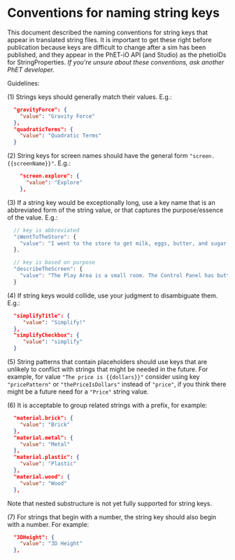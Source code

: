# Conventions for naming string keys

This document described the naming conventions for string keys that appear in translated string files. It is important
to get these right before publication because keys are difficult to change after a sim has been published, and they
appear in the PhET-iO API (and Studio) as the phetioIDs for StringProperties.
_If you're unsure about these conventions, ask another PhET developer._

Guidelines:

(1) Strings keys should generally match their values. E.g.:

```json
  "gravityForce": {
    "value": "Gravity Force"
  },
  "quadraticTerms": {
    "value": "Quadratic Terms"
  }
```

(2) String keys for screen names should have the general form `"screen.{{screenName}}"`. E.g.:

```json
    "screen.explore": {
      "value": "Explore"
    },
```

(3) If a string key would be exceptionally long, use a key name that is an abbreviated form of the string value, or that
captures the purpose/essence of the value. E.g.:

```js
  // key is abbreviated
  "iWentToTheStore": {
    "value": "I went to the store to get milk, eggs, butter, and sugar."
  },

  // key is based on purpose
  "describeTheScreen": {
    "value": "The Play Area is a small room. The Control Panel has buttons, a checkbox, and radio buttons to change conditions in the room."
  }
```

(4) If string keys would collide, use your judgment to disambiguate them. E.g.:

```json
  "simplifyTitle": {
     "value": "Simplify!"
  },
  "simplifyCheckbox": {
     "value": "simplify"
  }
```

(5) String patterns that contain placeholders should use keys that are unlikely to conflict with strings that might be
needed in the future. For example, for value `"The price is {{dollars}}"` consider using key `"pricePattern"`
or `"thePriceIsDollars"`
instead of `"price"`, if you think there might be a future need for a `"Price"` string value.

(6) It is acceptable to group related strings with a prefix, for example:

```json
  "material.brick": {
    "value": "Brick"
  },
  "material.metal": {
    "value": "Metal"
  },
  "material.plastic": {
    "value": "Plastic"
  },
  "material.wood": {
    "value": "Wood"
  },
```

Note that nested substructure is not yet fully supported for string keys.

(7) For strings that begin with a number, the string key should also begin with a number. For example:

```json
  "3DHeight": {
    "value": "3D Height"
  },
```
